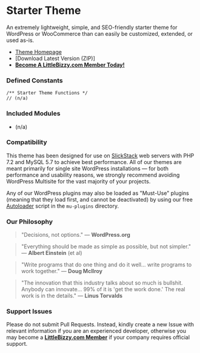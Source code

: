 # Starter Theme

An extremely lightweight, simple, and SEO-friendly starter theme for WordPress or WooCommerce than can easily be customized, extended, or used as-is.

* [Theme Homepage](https://www.littlebizzy.com/themes/starter)
* [Download Latest Version (ZIP)]
* [**Become A LittleBizzy.com Member Today!**](https://www.littlebizzy.com/members)

### Defined Constants

    /** Starter Theme Functions */
    // (n/a)
    
### Included Modules

* (n/a)

### Compatibility

This theme has been designed for use on [SlickStack](https://slickstack.io) web servers with PHP 7.2 and MySQL 5.7 to achieve best performance. All of our themes are meant primarily for single site WordPress installations — for both performance and usability reasons, we strongly recommend avoiding WordPress Multisite for the vast majority of your projects.

Any of our WordPress plugins may also be loaded as "Must-Use" plugins (meaning that they load first, and cannot be deactivated) by using our free [Autoloader](https://github.com/littlebizzy/autoloader) script in the `mu-plugins` directory.

### Our Philosophy

> "Decisions, not options." — **WordPress.org**

> "Everything should be made as simple as possible, but not simpler." — **Albert Einstein** (et al)

> "Write programs that do one thing and do it well... write programs to work together." — **Doug McIlroy**

> "The innovation that this industry talks about so much is bullshit. Anybody can innovate... 99% of it is 'get the work done.' The real work is in the details." — **Linus Torvalds**

### Support Issues

Please do not submit Pull Requests. Instead, kindly create a new Issue with relevant information if you are an experienced developer, otherwise you may become a [**LittleBizzy.com Member**](https://www.littlebizzy.com/members) if your company requires official support.
